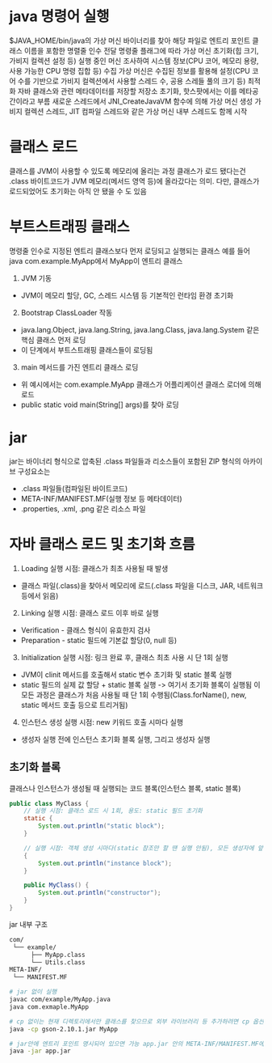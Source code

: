 # java 명령어 실행
\$JAVA_HOME/bin/java의 가상 머신 바이너리를 찾아 해당 파일로 엔트리 포인트 클래스 이름을 포함한 명렬줄 인수 전달
명령줄 플래그에 따라 가상 머신 초기화(힙 크기, 가비지 컬렉션 설정 등)
실행 중인 머신 조사하여 시스템 정보(CPU 코어, 메모리 용량, 사용 가능한 CPU 명령 집합 등) 수집
가상 머신은 수집된 정보를 활용해 설정(CPU 코어 수를 기반으로 가비지 컬렉션에서 사용할 스레드 수, 공용 스레들 풀의 크기 등) 최적화
자바 클래스와 관련 메타데이터를 저장할 저장소 초기화, 핫스팟에서는 이를 메타공간이라고 부름
새로운 스레드에서 JNI_CreateJavaVM 함수에 의해 가상 머신 생성
가비지 컬렉션 스레드, JIT 컴파일 스레드와 같은 가상 머신 내부 스레드도 함께 시작

# 클래스 로드
클래스를 JVM이 사용할 수 있도록 메모리에 올리는 과정
클래스가 로드 됐다는건 .class 바이트코드가 JVM 메모리(메서드 영역 등)에 올라갔다는 의미. 
다만, 클래스가 로드되었어도 초기화는 아직 안 됐을 수 도 있음

# 부트스트래핑 클래스
명령줄 인수로 지정된 엔트리 클래스보다 먼저 로딩되고 실행되는 클래스
예를 들어 java com.example.MyApp에서 MyApp이 엔트리 클래스
1. JVM 기동
- JVM이 메모리 할당, GC, 스레드 시스템 등 기본적인 런타임 환경 초기화
2. Bootstrap ClassLoader 작동
- java.lang.Object, java.lang.String, java.lang.Class, java.lang.System 같은 핵심 클래스 먼저 로딩
- 이 단계에서 부트스트래핑 클래스들이 로딩됨
3. main 메서드를 가진 엔트리 클래스 로딩
- 위 예시에서는 com.example.MyApp 클래스가 어플리케이션 클래스 로더에 의해 로드
- public static void main(String[] args)를 찾아 로딩

# jar
jar는 바이너리 형식으로 압축된 .class 파일들과 리소스들이 포함된 ZIP 형식의 아카이브
구성요소는
- .class 파일들(컴파일된 바이트코드)
- META-INF/MANIFEST.MF(실행 정보 등 메타데이터)
- .properties, .xml, .png 같은 리소스 파일

# 자바 클래스 로드 및 초기화 흐름
1. Loading
실행 시점: 클래스가 최초 사용될 때 발생
- 클래스 파일(.class)을 찾아서 메모리에 로드(.class 파일을 디스크, JAR, 네트워크 등에서 읽음)
2. Linking
실행 시점: 클래스 로드 이후 바로 실행
- Verification - 클래스 형식이 유효한지 검사
- Preparation - static 필드에 기본값 할당(0, null 등)
3. Initialization
실행 시점: 링크 완료 후, 클래스 최초 사용 시 단 1회 실행
- JVM이 clinit 메서드를 호출해서 static 변수 초기화 및 static 블록 실행
- static 필드의 실제 값 할당 + static 블록 실행 -> 여기서 초기화 블록이 실행됨
이 모든 과정은 클래스가 처음 사용될 때 단 1회 수행됨(Class.forName(), new, static 메서드 호출 등으로 트리거됨)
4. 인스턴스 생성
실행 시점: new 키워드 호출 시마다 실행
- 생성자 실행 전에 인스턴스 초기화 블록 실행, 그리고 생성자 실행


## 초기화 블록
클래스나 인스턴스가 생성될 때 실행되는 코드 블록(인스턴스 블록, static 블록)
```java
public class MyClass {
    // 실행 시점: 클래스 로드 시 1회, 용도: static 필드 초기화
    static {
        System.out.println("static block");
    }

    // 실행 시점: 객체 생성 시마다(static 참조만 할 땐 실행 안됨), 모든 생성자에 앞서 실행, 용도: 생성자 공통 코드 실행
    {
        System.out.println("instance block");
    }

    public MyClass() {
        System.out.println("constructor");
    }
}
```

jar 내부 구조
```bash
com/
 └── example/
      ├── MyApp.class
      └── Utils.class
META-INF/
 └── MANIFEST.MF

```

```bash
# jar 없이 실행
javac com/example/MyApp.java
java com.exmaple.MyApp

# cp 없이는 현재 디렉토리에서만 클래스를 찾으므로 외부 라이브러리 등 추가하려면 cp 옵션 필요
java -cp gson-2.10.1.jar MyApp

# jar안에 엔트리 포인트 명시되어 있으면 가능 app.jar 안의 META-INF/MANIFEST.MF에서 Main-Class 항목에 정의된 클래스를 찾아서 main 함수 실행
java -jar app.jar
```